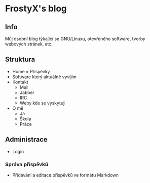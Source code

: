 # FrostyX's blog

## Info
Můj osobní blog týkající se GNU/Linuxu, otevřeného software, tvorby webových stránek, etc.

## Struktura
- Home = Příspěvky
- Software který aktuálně vyvíjím
- Kontakt
	- Mail
	- Jabber
	- IRC
	- Weby kde se vyskytuji
- O mě
	- Já
	- Škola
	- Práce


## Administrace
- Login

### Správa příspěvků
- Přidávání a editace příspěvků ve formátu Markdown
